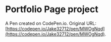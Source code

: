 # Portfolio Page project

A Pen created on CodePen.io. Original URL: [https://codepen.io/Jake32712/pen/MWOgNqd](https://codepen.io/Jake32712/pen/MWOgNqd).


